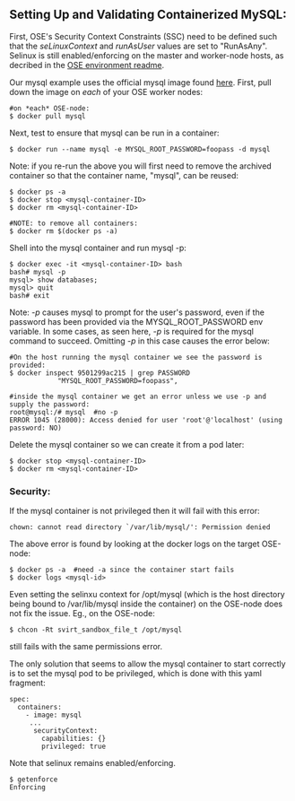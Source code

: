 ## Setting Up and Validating Containerized MySQL:

First, OSE's Security Context Constraints (SSC) need to be defined such that the *seLinuxContext* and *runAsUser* values are set to "RunAsAny". Selinux is still enabled/enforcing on the master and worker-node hosts, as decribed in the [OSE environment readme](ENV.md).

Our mysql example uses the official mysql image found [here](https://hub.docker.com/_/mysql/). First, pull down the image on *each* of your OSE worker nodes:

```
#on *each* OSE-node:
$ docker pull mysql
```

Next, test to ensure that mysql can be run in a container:

```
$ docker run --name mysql -e MYSQL_ROOT_PASSWORD=foopass -d mysql
```

Note: if you re-run the above you will first need to remove the archived container so that the container name, "mysql", can be reused:

```
$ docker ps -a
$ docker stop <mysql-container-ID>
$ docker rm <mysql-container-ID>

#NOTE: to remove all containers:
$ docker rm $(docker ps -a)
```

Shell into the mysql container and run mysql -p:

```
$ docker exec -it <mysql-container-ID> bash
bash# mysql -p
mysql> show databases;
mysql> quit
bash# exit
```

Note: *-p* causes mysql to prompt for the user's password, even if the password has been provided via the MYSQL_ROOT_PASSWORD env variable. In some cases, as seen here, *-p* is required for the mysql command to succeed. Omitting *-p* in this case causes the error below:

```
#On the host running the mysql container we see the password is provided:
$ docker inspect 9501299ac215 | grep PASSWORD
            "MYSQL_ROOT_PASSWORD=foopass",
            
#inside the mysql container we get an error unless we use -p and supply the password:
root@mysql:/# mysql  #no -p
ERROR 1045 (28000): Access denied for user 'root'@'localhost' (using password: NO)
```

Delete the mysql container so we can create it from a pod later:

```
$ docker stop <mysql-container-ID>
$ docker rm <mysql-container-ID>
```

### Security:
If the mysql container is not privileged then it will fail with this error:

```
chown: cannot read directory `/var/lib/mysql/': Permission denied
```

The above error is found by looking at the docker logs on the target OSE-node:

```
$ docker ps -a  #need -a since the container start fails
$ docker logs <mysql-id>
```

Even setting the selinxu context for /opt/mysql (which is the host directory being bound to /var/lib/mysql inside the container) on the OSE-node does not fix the issue. Eg., on the OSE-node:

```
$ chcon -Rt svirt_sandbox_file_t /opt/mysql
```
still fails with the same permissions error.

The only solution that seems to allow the mysql container to start correctly is to set the mysql pod to be privileged, which is done with this yaml fragment:

```
spec:
  containers:
    - image: mysql
     ...
      securityContext:
        capabilities: {}
        privileged: true
```

Note that selinux remains enabled/enforcing.

```
$ getenforce
Enforcing
```


